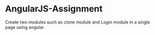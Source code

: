 # AngularJS-Assignment
Create two modules such as clone module and Login module in a single page using angular.
